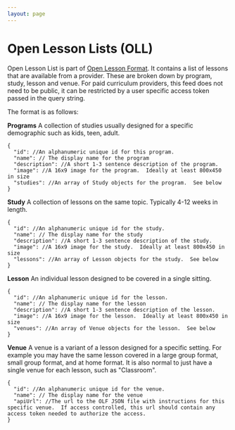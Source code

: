 ```yaml
---
layout: page
---
```


# Open Lesson Lists (OLL)

Open Lesson List is part of [Open Lesson Format](./open-lesson-format.md). It contains a list of lessons that are available from a provider. These are broken down by program, study, lesson and venue. For paid curriculum providers, this feed does not need to be public, it can be restricted by a user specific access token passed in the query string.

The format is as follows:

**Programs**
A collection of studies usually designed for a specific demographic such as kids, teen, adult.

```
{
  "id": //An alphanumeric unique id for this program.
  "name": // The display name for the program
  "description": //A short 1-3 sentence description of the program.
  "image": //A 16x9 image for the program.  Ideally at least 800x450 in size
  "studies": //An array of Study objects for the program.  See below
}
```

**Study**
A collection of lessons on the same topic. Typically 4-12 weeks in length.

```
{
  "id": //An alphanumeric unique id for the study.
  "name": // The display name for the study
  "description": //A short 1-3 sentence description of the study.
  "image": //A 16x9 image for the study.  Ideally at least 800x450 in size
  "lessons": //An array of Lesson objects for the study.  See below
}
```

**Lesson**
An individual lesson designed to be covered in a single sitting.

```
{
  "id": //An alphanumeric unique id for the lesson.
  "name": // The display name for the lesson
  "description": //A short 1-3 sentence description of the lesson.
  "image": //A 16x9 image for the lesson.  Ideally at least 800x450 in size
  "venues": //An array of Venue objects for the lesson.  See below
}
```

**Venue**
A venue is a variant of a lesson designed for a specific setting. For example you may have the same lesson covered in a large group format, small group format, and at home format. It is also normal to just have a single venue for each lesson, such as "Classroom".

```
{
  "id": //An alphanumeric unique id for the venue.
  "name": // The display name for the venue
  "apiUrl": //The url to the OLF JSON file with instructions for this specific venue.  If access controlled, this url should contain any access token needed to authorize the access.
}
```
